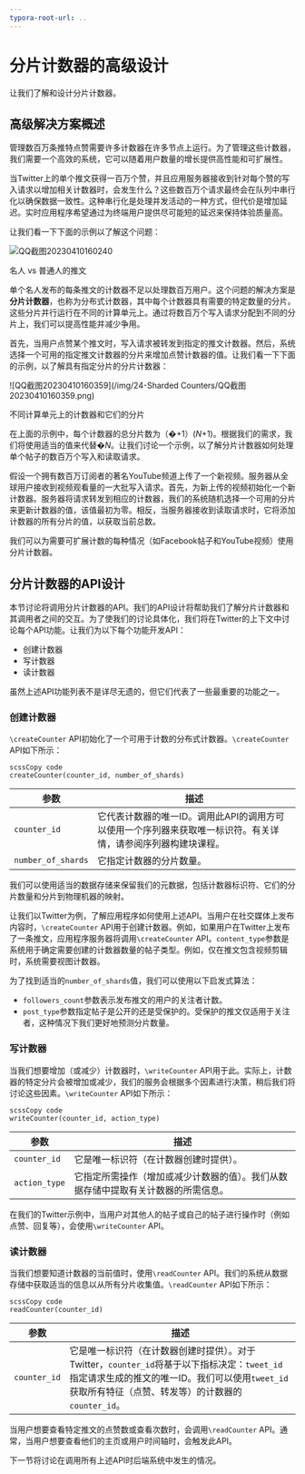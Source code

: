 ```yaml
---
typora-root-url: ..
---
```


# 分片计数器的高级设计

让我们了解和设计分片计数器。

## 高级解决方案概述

管理数百万条推特点赞需要许多计数器在许多节点上运行。为了管理这些计数器，我们需要一个高效的系统，它可以随着用户数量的增长提供高性能和可扩展性。

当Twitter上的单个推文获得一百万个赞，并且应用服务器接收到针对每个赞的写入请求以增加相关计数器时，会发生什么？这些数百万个请求最终会在队列中串行化以确保数据一致性。这种串行化是处理并发活动的一种方式，但代价是增加延迟。实时应用程序希望通过为终端用户提供尽可能短的延迟来保持体验质量高。

让我们看一下下面的示例以了解这个问题：

![QQ截图20230410160240](/img/24-Sharded%20Counters/QQ%E6%88%AA%E5%9B%BE20230410160240.png)

名人 vs 普通人的推文

单个名人发布的每条推文的计数器不足以处理数百万用户。这个问题的解决方案是 **分片计数器**，也称为分布式计数器，其中每个计数器具有需要的特定数量的分片。这些分片并行运行在不同的计算单元上。通过将数百万个写入请求分配到不同的分片上，我们可以提高性能并减少争用。

首先，当用户点赞某个推文时，写入请求被转发到指定的推文计数器。然后，系统选择一个可用的指定推文计数器的分片来增加点赞计数器的值。让我们看一下下面的示例，以了解具有指定分片的分片计数器：

![QQ截图20230410160359](/img/24-Sharded Counters/QQ截图20230410160359.png)

不同计算单元上的计数器和它们的分片

在上面的示例中，每个计数器的总分片数为（�+1）(*N*+1)。根据我们的需求，我们将使用适当的值来代替�*N*。让我们讨论一个示例，以了解分片计数器如何处理单个帖子的数百万个写入和读取请求。

假设一个拥有数百万订阅者的著名YouTube频道上传了一个新视频。服务器从全球用户接收到视频观看量的一大批写入请求。首先，为新上传的视频初始化一个新计数器。服务器将请求转发到相应的计数器，我们的系统随机选择一个可用的分片来更新计数器的值，该值最初为零。相反，当服务器接收到读取请求时，它将添加计数器的所有分片的值，以获取当前总数。

我们可以为需要可扩展计数的每种情况（如Facebook帖子和YouTube视频）使用分片计数器。

## 分片计数器的API设计

本节讨论将调用分片计数器的API。我们的API设计将帮助我们了解分片计数器和其调用者之间的交互。为了使我们的讨论具体化，我们将在Twitter的上下文中讨论每个API功能。让我们为以下每个功能开发API：

- 创建计数器
- 写计数器
- 读计数器

虽然上述API功能列表不是详尽无遗的，但它们代表了一些最重要的功能之一。

### 创建计数器

`\createCounter` API初始化了一个可用于计数的分布式计数器。`\createCounter` API如下所示：

```
scssCopy code
createCounter(counter_id, number_of_shards)
```

| **参数**           | **描述**                                                     |
| ------------------ | ------------------------------------------------------------ |
| `counter_id`       | 它代表计数器的唯一ID。调用此API的调用方可以使用一个序列器来获取唯一标识符。有关详情，请参阅序列器构建块课程。 |
| `number_of_shards` | 它指定计数器的分片数量。                                     |

我们可以使用适当的数据存储来保留我们的元数据，包括计数器标识符、它们的分片数量和分片到物理机器的映射。

让我们以Twitter为例，了解应用程序如何使用上述API。当用户在社交媒体上发布内容时，`\createCounter` API用于创建计数器。例如，如果用户在Twitter上发布了一条推文，应用程序服务器将调用`\createCounter` API。`content_type`参数是系统用于确定需要创建的计数器数量的帖子类型。例如，仅在推文包含视频剪辑时，系统需要视图计数器。

为了找到适当的`number_of_shards`值，我们可以使用以下启发式算法：

- `followers_count`参数表示发布推文的用户的关注者计数。
- `post_type`参数指定帖子是公开的还是受保护的。受保护的推文仅适用于关注者，这种情况下我们更好地预测分片数量。

### 写计数器

当我们想要增加（或减少）计数器时，`\writeCounter` API用于此。实际上，计数器的特定分片会被增加或减少，我们的服务会根据多个因素进行决策，稍后我们将讨论这些因素。`\writeCounter` API如下所示：

```
scssCopy code
writeCounter(counter_id, action_type)
```

| **参数**      | **描述**                                                     |
| ------------- | ------------------------------------------------------------ |
| `counter_id`  | 它是唯一标识符（在计数器创建时提供）。                       |
| `action_type` | 它指定所需操作（增加或减少计数器的值）。我们从数据存储中提取有关计数器的所需信息。 |

在我们的Twitter示例中，当用户对其他人的帖子或自己的帖子进行操作时（例如点赞、回复等），会使用`\writeCounter` API。

### 读计数器

当我们想要知道计数器的当前值时，使用`\readCounter` API。我们的系统从数据存储中获取适当的信息以从所有分片收集值。`\readCounter` API如下所示：

```
scssCopy code
readCounter(counter_id)
```

| **参数**     | **描述**                                                     |
| ------------ | ------------------------------------------------------------ |
| `counter_id` | 它是唯一标识符（在计数器创建时提供）。对于Twitter，`counter_id`将基于以下指标决定：`tweet_id`指定请求生成的推文的唯一ID。我们可以使用`tweet_id`获取所有特征（点赞、转发等）的计数器的`counter_id`。 |

当用户想要查看特定推文的点赞数或查看次数时，会调用`\readCounter` API。通常，当用户想要查看他们的主页或用户时间轴时，会触发此API。

下一节将讨论在调用所有上述API时后端系统中发生的情况。